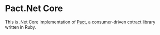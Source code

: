 # Pact.Net Core
This is .Net Core implementation of [Pact](https://github.com/realestate-com-au/pact), a consumer-driven cotract library written in Ruby.
